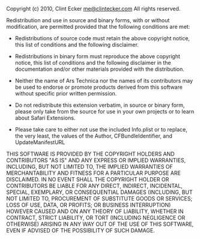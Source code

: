 Copyright (c) 2010, Clint Ecker <me@clintecker.com>
All rights reserved.

Redistribution and use in source and binary forms, with or without modification, are permitted provided that the following conditions are met:

 * Redistributions of source code must retain the above copyright notice, this list of conditions and the following disclaimer.

 * Redistributions in binary form must reproduce the above copyright notice, this list of conditions and the following disclaimer in the documentation and/or other materials provided with the distribution.

 * Neither the name of Ars Technica nor the names of its contributors may be used to endorse or promote products derived from this software without specific prior written permission.

 * Do not redistribute this extension verbatim, in source or binary form, please only take from the source for use in your own projects or to learn about Safari Extensions. 

 * Please take care to either not use the included Info.plist or to replace, the very least, the values of the Author, CFBundleIdentifier, and UpdateManifestURL

THIS SOFTWARE IS PROVIDED BY THE COPYRIGHT HOLDERS AND CONTRIBUTORS "AS IS" AND ANY EXPRESS OR IMPLIED WARRANTIES, INCLUDING, BUT NOT LIMITED TO, THE IMPLIED WARRANTIES OF MERCHANTABILITY AND FITNESS FOR A PARTICULAR PURPOSE ARE DISCLAIMED. IN NO EVENT SHALL THE COPYRIGHT HOLDER OR CONTRIBUTORS BE LIABLE FOR ANY DIRECT, INDIRECT, INCIDENTAL, SPECIAL, EXEMPLARY, OR CONSEQUENTIAL DAMAGES (INCLUDING, BUT NOT LIMITED TO, PROCUREMENT OF SUBSTITUTE GOODS OR SERVICES; LOSS OF USE, DATA, OR PROFITS; OR BUSINESS INTERRUPTION) HOWEVER CAUSED AND ON ANY THEORY OF LIABILITY, WHETHER IN CONTRACT, STRICT LIABILITY, OR TORT (INCLUDING NEGLIGENCE OR OTHERWISE) ARISING IN ANY WAY OUT OF THE USE OF THIS SOFTWARE, EVEN IF ADVISED OF THE POSSIBILITY OF SUCH DAMAGE.